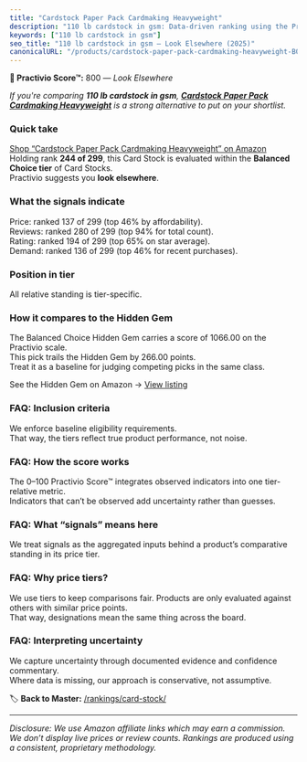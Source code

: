 ```yaml
---
title: "Cardstock Paper Pack Cardmaking Heavyweight"
description: "110 lb cardstock in gsm: Data-driven ranking using the Practivio Score™. Positioned by quality, value, demand, findability, momentum."
keywords: ["110 lb cardstock in gsm"]
seo_title: "110 lb cardstock in gsm — Look Elsewhere (2025)"
canonicalURL: "/products/cardstock-paper-pack-cardmaking-heavyweight-B0DR9KB3HQ/"
---
```


**🚫 Practivio Score™:** 800 — _Look Elsewhere_


*If you're comparing **110 lb cardstock in gsm**, **[Cardstock Paper Pack Cardmaking Heavyweight](https://www.amazon.com/dp/B0DR9KB3HQ?tag=practivio-20)** is a strong alternative to put on your shortlist.*
### Quick take
[Shop “Cardstock Paper Pack Cardmaking Heavyweight” on Amazon](https://www.amazon.com/dp/B0DR9KB3HQ?tag=practivio-20)
Holding rank **244 of 299**, this Card Stock is evaluated within the **Balanced Choice tier** of Card Stocks.  
Practivio suggests you **look elsewhere**.

### What the signals indicate
Price: ranked 137 of 299 (top 46% by affordability).  
Reviews: ranked 280 of 299 (top 94% for total count).  
Rating: ranked 194 of 299 (top 65% on star average).  
Demand: ranked 136 of 299 (top 46% for recent purchases).

### Position in tier
All relative standing is tier-specific.

### How it compares to the Hidden Gem
The Balanced Choice Hidden Gem carries a score of 1066.00 on the Practivio scale.  
This pick trails the Hidden Gem by 266.00 points.  
Treat it as a baseline for judging competing picks in the same class.  

See the Hidden Gem on Amazon → [View listing](https://www.amazon.com/dp/B07QQ3L753?tag=practivio-20)

### FAQ: Inclusion criteria
We enforce baseline eligibility requirements.  
That way, the tiers reflect true product performance, not noise.

### FAQ: How the score works
The 0–100 Practivio Score™ integrates observed indicators into one tier-relative metric.  
Indicators that can’t be observed add uncertainty rather than guesses.

### FAQ: What “signals” means here
We treat signals as the aggregated inputs behind a product’s comparative standing in its price tier.

### FAQ: Why price tiers?
We use tiers to keep comparisons fair. Products are only evaluated against others with similar price points.  
That way, designations mean the same thing across the board.

### FAQ: Interpreting uncertainty
We capture uncertainty through documented evidence and confidence commentary.  
Where data is missing, our approach is conservative, not assumptive.


🏷️ **Back to Master:** [/rankings/card-stock/](/rankings/card-stock/)

---
_Disclosure: We use Amazon affiliate links which may earn a commission. We don’t display live prices or review counts. Rankings are produced using a consistent, proprietary methodology._
